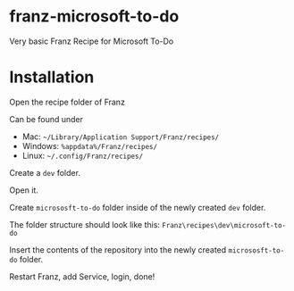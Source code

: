 # franz-microsoft-to-do
Very basic Franz Recipe for Microsoft To-Do

# Installation
Open the recipe folder of Franz

Can be found under

* Mac: `~/Library/Application Support/Franz/recipes/`
* Windows: `%appdata%/Franz/recipes/`
* Linux: `~/.config/Franz/recipes/`

Create a `dev` folder.

Open it.

Create `micrososft-to-do` folder inside of the newly created `dev` folder.

The folder structure should look like this: `Franz\recipes\dev\microsoft-to-do`

Insert the contents of the repository into the newly created `micrososft-to-do` folder.

Restart Franz, add Service, login, done!
